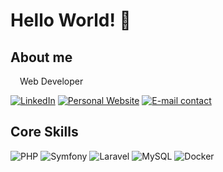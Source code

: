<h1>Hello World! 👋</h1>

<h2>About me</h2>
<p><img src="https://cdn-icons-png.flaticon.com/512/197/197560.png" width="11"/> Web Developer</p>
<p>
  <a href="https://www.linkedin.com/in/gaelpaquien/" target="_blank"><img alt="LinkedIn" src="https://img.shields.io/badge/LinkedIn-0A66C2?logo=linkedin&logoColor=fff&style=flat" /></a>
  <a href="https://www.gaelpaquien.com" target="_blank"><img alt="Personal Website" src="https://img.shields.io/badge/www.gaelpaquien.com%20-0D0D0D" /></a>
  <a href="mailto:contact@gaelpaquien.com"><img alt="E-mail contact" src="https://img.shields.io/badge/contact@gaelpaquien.com%20-0D0D0D" /></a>
</p>

<h2>Core Skills</h2>
<p>
  <img alt="PHP" src="https://img.shields.io/badge/PHP-777BB4?logo=php&logoColor=fff&style=flat" />
  <img alt="Symfony" src="https://img.shields.io/badge/Symfony-000?logo=symfony&logoColor=fff&style=flat" />
  <img alt="Laravel" src="https://img.shields.io/badge/Laravel-FF2D20?logo=laravel&logoColor=fff&style=flat" />
  <img alt="MySQL" src="https://img.shields.io/badge/MySQL-005C84?style=flat-square&logo=mysql&logoColor=white" />
  <img alt="Docker" src="https://img.shields.io/badge/Docker-2496ED?logo=docker&logoColor=fff&style=flat" />
</p>
